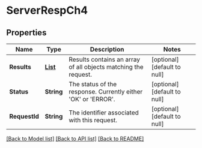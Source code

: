 # ServerRespCh4
## Properties

Name | Type | Description | Notes
------------ | ------------- | ------------- | -------------
**Results** | [**List**](ServerRespCh4_Results.md) | Results contains an array of all objects matching the request. | [optional] [default to null]
**Status** | **String** | The status of the response. Currently either &#39;OK&#39; or &#39;ERROR&#39;. | [optional] [default to null]
**RequestId** | **String** | The identifier associated with this request. | [optional] [default to null]

[[Back to Model list]](../README.md#documentation-for-models) [[Back to API list]](../README.md#documentation-for-api-endpoints) [[Back to README]](../README.md)

